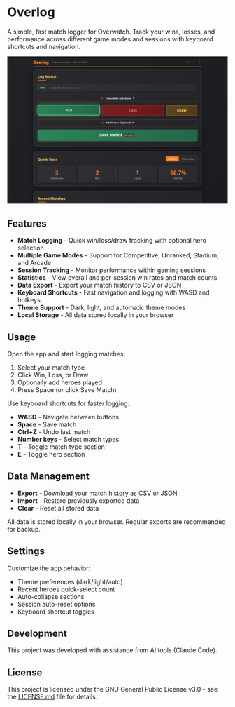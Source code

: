 # Overlog

A simple, fast match logger for Overwatch. Track your wins, losses, and performance across different game modes and sessions with keyboard shortcuts and navigation.

![Overlog Screenshot](assets/images/screenshot.png)

## Features

- **Match Logging** - Quick win/loss/draw tracking with optional hero selection
- **Multiple Game Modes** - Support for Competitive, Unranked, Stadium, and Arcade
- **Session Tracking** - Monitor performance within gaming sessions
- **Statistics** - View overall and per-session win rates and match counts
- **Data Export** - Export your match history to CSV or JSON
- **Keyboard Shortcuts** - Fast navigation and logging with WASD and hotkeys
- **Theme Support** - Dark, light, and automatic theme modes
- **Local Storage** - All data stored locally in your browser

## Usage

Open the app and start logging matches:

1. Select your match type
2. Click Win, Loss, or Draw
3. Optionally add heroes played
4. Press Space (or click Save Match)

Use keyboard shortcuts for faster logging:
- **WASD** - Navigate between buttons
- **Space** - Save match
- **Ctrl+Z** - Undo last match
- **Number keys** - Select match types
- **T** - Toggle match type section
- **E** - Toggle hero section

## Data Management

- **Export** - Download your match history as CSV or JSON
- **Import** - Restore previously exported data
- **Clear** - Reset all stored data

All data is stored locally in your browser. Regular exports are recommended for backup.

## Settings

Customize the app behavior:
- Theme preferences (dark/light/auto)
- Recent heroes quick-select count
- Auto-collapse sections
- Session auto-reset options
- Keyboard shortcut toggles

## Development

This project was developed with assistance from AI tools (Claude Code).

## License

This project is licensed under the GNU General Public License v3.0 - see the [LICENSE.md](LICENSE.md) file for details.
